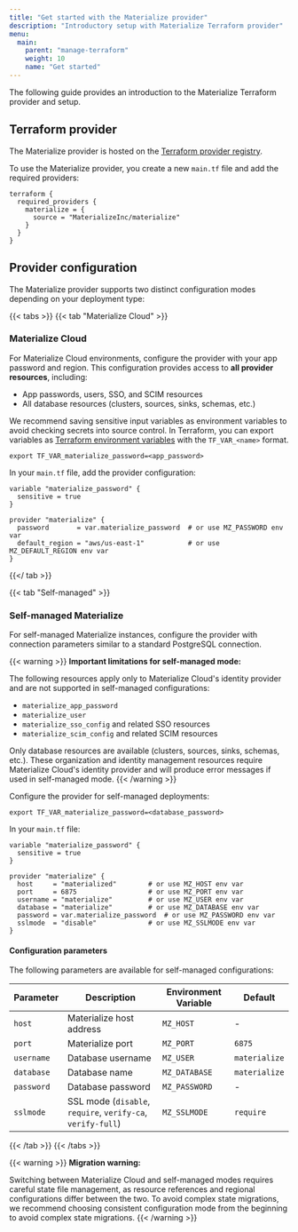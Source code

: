 ```yaml
---
title: "Get started with the Materialize provider"
description: "Introductory setup with Materialize Terraform provider"
menu:
  main:
    parent: "manage-terraform"
    weight: 10
    name: "Get started"
---
```


The following guide provides an introduction to the Materialize Terraform
provider and setup.

## Terraform provider

The Materialize provider is hosted on the [Terraform provider registry](https://registry.terraform.io/providers/MaterializeInc/materialize/latest).

To use the Materialize provider, you create a new `main.tf` file and add the
required providers:

```hcl
terraform {
  required_providers {
    materialize = {
      source = "MaterializeInc/materialize"
    }
  }
}
```

## Provider configuration

The Materialize provider supports two distinct configuration modes depending on
your deployment type:

{{< tabs >}}
{{< tab "Materialize Cloud" >}}
### Materialize Cloud

For Materialize Cloud environments, configure the provider with your app password
and region. This configuration provides access to **all provider resources**,
including:

- App passwords, users, SSO, and SCIM resources
- All database resources (clusters, sources, sinks, schemas, etc.)

We recommend saving sensitive input variables as environment variables to avoid
checking secrets into source control. In Terraform, you can export variables as
[Terraform environment variables](https://developer.hashicorp.com/terraform/cli/config/environment-variables#tf_var_name)
with the `TF_VAR_<name>` format.

```shell
export TF_VAR_materialize_password=<app_password>
```

In your `main.tf` file, add the provider configuration:

```hcl
variable "materialize_password" {
  sensitive = true
}

provider "materialize" {
  password       = var.materialize_password  # or use MZ_PASSWORD env var
  default_region = "aws/us-east-1"           # or use MZ_DEFAULT_REGION env var
}
```

{{</ tab >}}

{{< tab "Self-managed" >}}
### Self-managed Materialize

For self-managed Materialize instances, configure the provider with connection
parameters similar to a standard PostgreSQL connection.

{{< warning >}}
**Important limitations for self-managed mode:**

The following resources apply only to Materialize Cloud's identity provider and are not supported in self-managed configurations:
- `materialize_app_password`
- `materialize_user`
- `materialize_sso_config` and related SSO resources
- `materialize_scim_config` and related SCIM resources

Only database resources are available (clusters, sources, sinks, schemas, etc.).
These organization and identity management resources require Materialize Cloud's
identity provider and will produce error messages if used in self-managed mode.
{{< /warning >}}

Configure the provider for self-managed deployments:

```shell
export TF_VAR_materialize_password=<database_password>
```

In your `main.tf` file:

```hcl
variable "materialize_password" {
  sensitive = true
}

provider "materialize" {
  host     = "materialized"        # or use MZ_HOST env var
  port     = 6875                  # or use MZ_PORT env var
  username = "materialize"         # or use MZ_USER env var
  database = "materialize"         # or use MZ_DATABASE env var
  password = var.materialize_password  # or use MZ_PASSWORD env var
  sslmode  = "disable"             # or use MZ_SSLMODE env var
}
```

#### Configuration parameters

The following parameters are available for self-managed configurations:

| Parameter | Description | Environment Variable | Default |
|-----------|-------------|---------------------|---------|
| `host` | Materialize host address | `MZ_HOST` | - |
| `port` | Materialize port | `MZ_PORT` | `6875` |
| `username` | Database username | `MZ_USER` | `materialize` |
| `database` | Database name | `MZ_DATABASE` | `materialize` |
| `password` | Database password | `MZ_PASSWORD` | - |
| `sslmode` | SSL mode (`disable`, `require`, `verify-ca`, `verify-full`) | `MZ_SSLMODE` | `require` |

{{< /tab >}}
{{< /tabs >}}

{{< warning >}}
**Migration warning:**

Switching between Materialize Cloud and self-managed modes requires careful state
file management, as resource references and regional configurations differ between
the two. To avoid complex state migrations, we recommend choosing consistent configuration
mode from the beginning to avoid complex state migrations.
{{< /warning >}}
